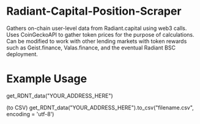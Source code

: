 # Radiant-Capital-Position-Scraper

Gathers on-chain user-level data from Radiant.capital using web3 calls. Uses CoinGeckoAPI to gather token prices for the purpose of calculations. Can be modified to work with other lending markets with token rewards such as Geist.finance, Valas.finance, and the eventual Radiant BSC deployment. 

# Example Usage
get_RDNT_data("YOUR_ADDRESS_HERE")

(to CSV)
get_RDNT_data("YOUR_ADDRESS_HERE").to_csv("filename.csv", encoding = 'utf-8')
